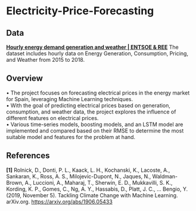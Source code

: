 # Electricity-Price-Forecasting

## Data
**[Hourly energy demand generation and weather | ENTSOE & REE](https://www.kaggle.com/datasets/nicholasjhana/energy-consumption-generation-prices-and-weather)**
The dataset includes hourly data on Energy Generation, Consumption, Pricing, and Weather from 2015 to 2018.

## Overview
• The project focuses on forecasting electrical prices in the energy market for Spain, leveraging Machine Learning techniques.</br>
• With the goal of predicting electrical prices based on generation, consumption, and weather data, the project explores the influence of different features on electrical prices.</br>
• Various time-series models, boosting models, and an LSTM model are implemented and compared based on their RMSE to determine the most suitable model and features for the problem at hand.

## References
**[1]** Rolnick, D., Donti, P. L., Kaack, L. H., Kochanski, K., Lacoste, A., Sankaran, K., Ross, A. S., Milojevic-Dupont, N., Jaques, N., Waldman-Brown, A., Luccioni, A., Maharaj, T., Sherwin, E. D., Mukkavilli, S. K., Kording, K. P., Gomes, C., Ng, A. Y., Hassabis, D., Platt, J. C., … Bengio, Y. (2019, November 5). Tackling Climate Change with Machine Learning. arXiv.org. https://arxiv.org/abs/1906.05433 
